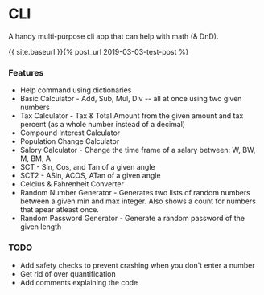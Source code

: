 # CLI
A handy multi-purpose cli app that can help with math (& DnD).

{{ site.baseurl }}{% post_url 2019-03-03-test-post %}

### Features
- Help command using dictionaries
- Basic Calculator - Add, Sub, Mul, Div -- all at once using two given numbers
- Tax Calculator - Tax & Total Amount from the given amount and tax percent (as a whole number instead of a decimal)
- Compound Interest Calculator
- Population Change Calculator
- Salory Calculator - Change the time frame of a salary between: W, BW, M, BM, A
- SCT - Sin, Cos, and Tan of a given angle
- SCT2 - ASin, ACOS, ATan of a given angle
- Celcius & Fahrenheit Converter
- Random Number Generator - Generates two lists of random numbers between a given min and max integer. Also shows a count for numbers that apear atleast once.
- Random Password Generator - Generate a random password of the given length


### TODO
- Add safety checks to prevent crashing when you don't enter a number
- Get rid of over quantification
- Add comments explaining the code
